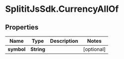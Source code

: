 # SplititJsSdk.CurrencyAllOf

## Properties

Name | Type | Description | Notes
------------ | ------------- | ------------- | -------------
**symbol** | **String** |  | [optional] 


